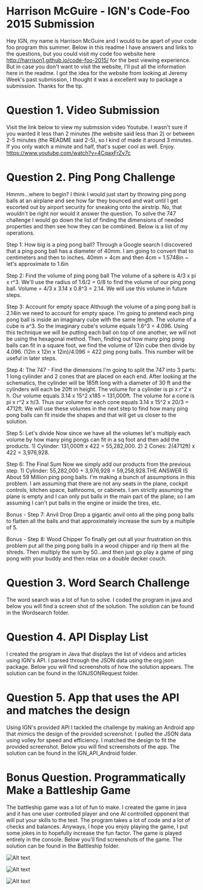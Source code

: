 Harrison McGuire - IGN's Code-Foo 2015 Submission
=============

Hey IGN, my name is Harrison McGuire and I would to be apart of your code foo program this summer. Below in this readme I have answers and links to the questions, but you could visit my code foo website here http://harrison1.github.io/code-foo-2015/ for the best viewing experience. But in case you don't want to visit the website, I'll put all the information here in the readme. I got the idea for the website from looking at Jeremy Week's past submission, I thought it was a excellent way to package a submission. Thanks for the tip.


Question 1. Video Submission
=============
Visit the link below to view my submssion video Youtube. I wasn't sure if you wanted it less than 2 minutes (the website said less than 2) or between 2-5 minutes (the README said 2-5), so I kind of made it around 3 minutes. If you only watch a minute and half, that's super cool as well. Enjoy.
https://www.youtube.com/watch?v=4CqaxFrZv7c

Question 2. Ping Pong Challenge
=============
Hmmm...where to begin? I think I would just start by throwing ping pong balls at an airplane and see how far they bounced and wait until I get escorted out by airport security for sneaking onto the airstrip. No, that wouldn't be right nor would it answer the question. To solve the 747 challenge I would go down the list of finding the dimensions of needed properties and then see how they can be combined. Below is a list of my operations.

Step 1: How big is a ping pong ball?
Through a Google search I discovered that a ping pong ball has a diameter of 40mm. I am going to convert that to centimeters and then to inches. 40mm = 4cm and then 4cm = 1.5748in ~ let's approximate to 1.6in

Step 2: Find the volume of ping pong ball
The volume of a sphere is 4/3 x pi x r^3. We'll use the radius of 1.6/2 = 0/8 to find the volume of our ping pong ball. Volume = 4/3 x 3.14 x 0.8^3 = 2.14. We will use this volume in future steps.

Step 3: Account for empty space
Although the volume of a ping pong ball is 2.14in we need to account for empty space. I'm going to pretend each ping pong ball is inside an imaginary cube with the same length. The volume of a cube is a^3. So the imaginary cube's volume equals 1.6^3 = 4.096. Using this technique we will be putting each ball on top of one another, we will not be using the hexagonal method. Then, finding out how many ping pong balls can fit in a square foot, we find the volume of 12in cube then divide by 4.096. (12in x 12in x 12in)/4.096 = 422 ping pong balls. This number will be useful in later steps.

Step 4: The 747 - Find the dimensions
I'm going to split the 747 into 3 parts: 1 long cylinder and 2 cones that are placed on each end. After looking at the schematics, the cylinder will be 185ft long with a diameter of 30 ft and the cylinders will each be 20ft in height. The volume for a cylinder is pi x r^2 x h. Our volume equals 3.14 x 15^2 x185 = 131,000ft. The volume for a cone is pi x r^2 x h/3. Thus our volume for each cone equals 3.14 x 15^2 x 20/3 = 4712ft. We will use these volumes in the next step to find how many ping pong balls can fit inside the shapes and that will get us closer to the solution.

Step 5: Let's divide
Now since we have all the volumes let's multiply each volume by how many ping pongs can fit in a sq foot and then add the products. 1) Cylinder: 131,000ft x 422 = 55,282,000. 2) 2 Cones: 2(4712ft) x 422 = 3,976,928.

Step 6: The Final Sum
Now we simply add our products from the previous step. 1) Cylinder: 55,282,000 + 3,976,928 = 59,258,928.THE ANSWER IS About 59 Million ping pong balls. I'm making a bunch of assumptions in this problem. I am assuming that there are not any seats in the plane, cockpit controls, kitchen space, bathrooms, or cabinets. I am strictly assuming the plane is empty and I can only put balls in the main part of the plane; so I am assuming I can't put balls in the engine or inside the tires, etc.

Bonus - Step 7: Anvil Drop
Drop a gigantic anvil onto all the ping pong balls to flatten all the balls and that approximately increase the sum by a multiple of 5.

Bonus - Step 8: Wood Chipper
To finally get out all your frustration on this problem put all the ping pong balls in a wood chipper and rip them all the shreds. Then multiply the sum by 50...and then just go play a game of ping pong with your buddy and then relax on a double decker couch.

Question 3. Word Search Challenge
=============
The word search was a lot of fun to solve. I coded the program in java and below you will find a screen shot of the solution. The solution can be found in the Wordsearch folder.

Question 4. API Display List
=============
I created the program in Java that displays the list of videos and articles using IGN's API. I parsed through the JSON data using the org.json package. Below you will find screenshots of how the solution appears. The solution can be found in the IGNJSONRequest folder.

Question 5. App that uses the API and matches the design
=============
Using IGN's provided API I tackled the challenge by making an Android app that mimics the design of the provided screenshot. I pulled the JSON data using volley for speed and efficiency. I matched the design to fit the provided screenshot. Below you will find screenshots of the app. The solution can be found in the IGN_API_Android folder.

Bonus Question. Programmatically Make a Battleship Game
=============
The battleship game was a lot of fun to make. I created the game in java and it has one user controlled player and one AI controlled opponent that will put your skills to the test. The program takes a lot of code and a lot of checks and balances. Anyways, I hope you enjoy playing the game, I put some jokes in to hopefully increase the fun factor. The game is played entirely in the console. Below you'll find screenshots of the game. The solution can be found in the Battleship folder.


![Alt text](/screenshots/screen1.png?raw=true)

![Alt text](/screenshots/screen2.png?raw=true)

![Alt text](/screenshots/screen3.png?raw=true)
